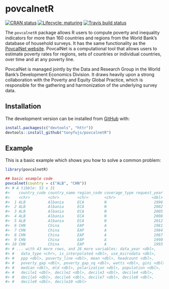 
<!-- README.md is generated from README.Rmd. Please edit that file -->

# povcalnetR

<!-- badges: start -->

[![CRAN
status](https://www.r-pkg.org/badges/version/povcalnetR)](https://cran.r-project.org/package=povcalnetR)
[![Lifecycle:
maturing](https://img.shields.io/badge/lifecycle-maturing-blue.svg)](https://www.tidyverse.org/lifecycle/#maturing)
[![Travis build
status](https://travis-ci.org/tonyfujs/povcalnetR.svg?branch=master)](https://travis-ci.org/tonyfujs/povcalnetR)
<!-- badges: end -->

The `povcalnetR` package allows R users to compute poverty and
inequality indicators for more than 160 countries and regions from the
World Bank’s database of household surveys. It has the same
functionality as the [PovcalNet
website](http://iresearch.worldbank.org/PovcalNet/home.aspx). PovcalNet
is a computational tool that allows users to estimate poverty rates for
regions, sets of countries or individual countries, over time and at any
poverty line.

PovcalNet is managed jointly by the Data and Research Group in the World
Bank’s Development Economics Division. It draws heavily upon a strong
collaboration with the Poverty and Equity Global Practice, which is
responsible for the gathering and harmonization of the underlying survey
data.

## Installation

The development version can be installed from
[GitHub](https://github.com/) with:

``` r
install.packages(c("devtools", "httr"))
devtools::install_github("tonyfujs/povcalnetR")
```

## Example

This is a basic example which shows you how to solve a common problem:

``` r
library(povcalnetR)

## basic example code
povcalnet(country = c("ALB", "CHN"))
#> # A tibble: 53 x 31
#>    country_code country_name region_code coverage_type request_year
#>    <chr>        <chr>        <chr>       <chr>                <dbl>
#>  1 ALB          Albania      ECA         N                     1996
#>  2 ALB          Albania      ECA         N                     2002
#>  3 ALB          Albania      ECA         N                     2005
#>  4 ALB          Albania      ECA         N                     2008
#>  5 ALB          Albania      ECA         N                     2012
#>  6 CHN          China        EAP         A                     1981
#>  7 CHN          China        EAP         A                     1984
#>  8 CHN          China        EAP         A                     1987
#>  9 CHN          China        EAP         A                     1990
#> 10 CHN          China        EAP         A                     1993
#> # ... with 43 more rows, and 26 more variables: data_year <dbl>,
#> #   data_type <chr>, is_interpolated <dbl>, use_microdata <dbl>,
#> #   ppp <dbl>, poverty_line <dbl>, mean <dbl>, headcount <dbl>,
#> #   poverty_gap <dbl>, poverty_gap_sq <dbl>, watts <dbl>, gini <dbl>,
#> #   median <dbl>, mld <dbl>, polarization <dbl>, population <dbl>,
#> #   decile1 <dbl>, decile2 <dbl>, decile3 <dbl>, decile4 <dbl>,
#> #   decile5 <dbl>, decile6 <dbl>, decile7 <dbl>, decile8 <dbl>,
#> #   decile9 <dbl>, decile10 <dbl>
```
